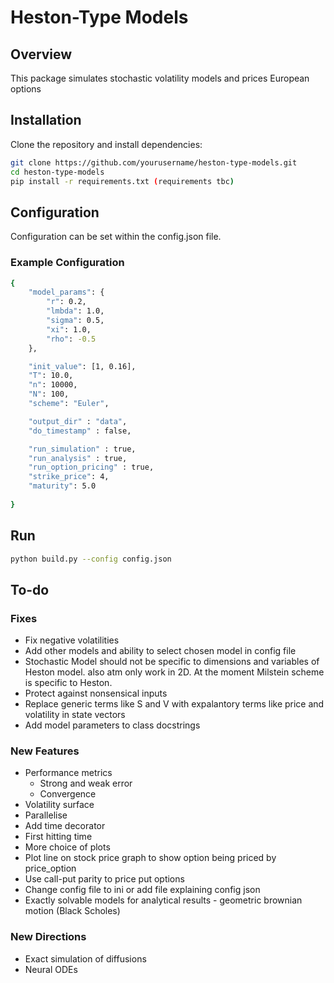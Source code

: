 # Heston-Type Models

## Overview
This package simulates stochastic volatility models and prices European options 

## Installation
Clone the repository and install dependencies:
```bash
git clone https://github.com/yourusername/heston-type-models.git
cd heston-type-models
pip install -r requirements.txt (requirements tbc)
```

## Configuration 
Configuration can be set within the config.json file. 
### Example Configuration
```bash
{
    "model_params": {
        "r": 0.2,
        "lmbda": 1.0,
        "sigma": 0.5,
        "xi": 1.0,
        "rho": -0.5
    },

    "init_value": [1, 0.16],
    "T": 10.0,
    "n": 10000,
    "N": 100,
    "scheme": "Euler",

    "output_dir" : "data",
    "do_timestamp" : false,

    "run_simulation" : true,
    "run_analysis" : true, 
    "run_option_pricing" : true, 
    "strike_price": 4,
    "maturity": 5.0
    
}
```
## Run
```bash
python build.py --config config.json
```

## To-do
### Fixes
- Fix negative volatilities
- Add other models and ability to select chosen model in config file
- Stochastic Model should not be specific to dimensions and variables of Heston model. also atm only work in 2D. At the moment Milstein scheme is specific to Heston.
- Protect against nonsensical inputs
- Replace generic terms like S and V with expalantory terms like price and volatility in state vectors
- Add model parameters to class docstrings

### New Features
- Performance metrics
   - Strong and weak error
   - Convergence
- Volatility surface
- Parallelise
- Add time decorator
- First hitting time
- More choice of plots
- Plot line on stock price graph to show option being priced by price_option
- Use call-put parity to price put options
- Change config file to ini or add file explaining config json
- Exactly solvable models for analytical results - geometric brownian motion (Black Scholes)

### New Directions
- Exact simulation of diffusions
- Neural ODEs
